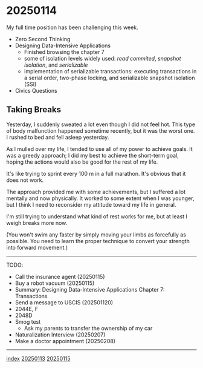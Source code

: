 <head><meta name="viewport" content="width=device-width, initial-scale=1.0, user-scalable=yes" /><meta charset="UTF-8"></head>

# 20250114

My full time position has been challenging this week.

- Zero Second Thinking
- Designing Data-Intensive Applications
	- Finished browsing the chapter 7
	- some of isolation levels widely used: *read commited*, *snapshot isolation*, and *serializable*
	- implementation of serializable transactions: executing transactions in a serial order, two-phase locking, and serializable snapshot isolation (SSI)
- Civics Questions

## Taking Breaks

Yesterday, I suddenly sweated a lot even though I did not feel hot. This type of body malfunction happened sometime recently, but it was the worst one. I rushed to bed and fell asleep yesterday.

As I mulled over my life, I tended to use all of my power to achieve goals. It was a greedy approach; I did my best to achieve the short-term goal, hoping the actions would also be good for the rest of my life.

It's like trying to sprint every 100 m in a full marathon. It's obvious that it does not work.

The approach provided me with some achievements, but I suffered a lot mentally and now physically. It worked to some extent when I was younger, but I think I need to reconsider my attitude toward my life in general.

I'm still trying to understand what kind of rest works for me, but at least I weigh breaks more now.

(You won't swim any faster by simply moving your limbs as forcefully as possible. You need to learn the proper technique to convert your strength into forward movement.)

---

TODO:

- Call the insurance agent (20250115)
- Buy a robot vacuum (20250115)
- Summary: Designing Data-Intensive Applications Chapter 7: Transactions
- Send a message to USCIS (202501120)
- 2044E, F
- 2048D
- Smog test
	- Ask my parents to transfer the ownership of my car
- Naturalization Interview (20250207)
- Make a doctor appointment (20250208)

---

[index](../../index.html)
[20250113](20250113.html)
[20250115](20250115.html)
